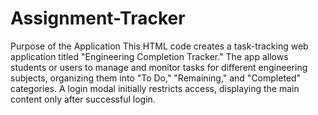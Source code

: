 # Assignment-Tracker

Purpose of the Application
This HTML code creates a task-tracking web application titled "Engineering Completion Tracker." The app allows students or users to manage and monitor tasks for different engineering subjects, organizing them into "To Do," "Remaining," and "Completed" categories. A login modal initially restricts access, displaying the main content only after successful login.
